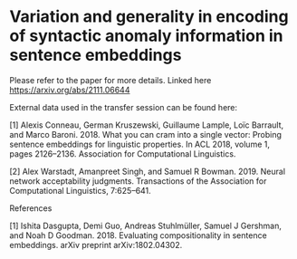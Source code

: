 # Variation and generality in encoding of syntactic anomaly information in sentence embeddings

Please refer to the paper for more details. Linked here https://arxiv.org/abs/2111.06644

External data used in the transfer session can be found here:

[1] Alexis Conneau, German Kruszewski, Guillaume Lample, Loïc Barrault, and Marco Baroni. 2018. What you can cram into a single vector: Probing sentence embeddings for linguistic properties. In ACL 2018, volume 1, pages 2126–2136. Association for Computational Linguistics.

[2] Alex Warstadt, Amanpreet Singh, and Samuel R Bowman. 2019. Neural network acceptability judgments. Transactions of the Association for Computational Linguistics, 7:625–641.

References

[1] Ishita Dasgupta, Demi Guo, Andreas Stuhlmüller, Samuel J Gershman, and Noah D Goodman. 2018. Evaluating compositionality in sentence embeddings. arXiv preprint arXiv:1802.04302.


